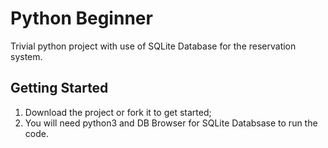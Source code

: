 # Python Beginner

Trivial python project with use of SQLite Database for the reservation system.

## Getting Started

1. Download the project or fork it to get started;
2. You will need python3 and DB Browser for SQLite Databsase to run the code.

